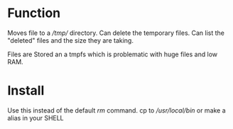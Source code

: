 # Function
Moves file to a */tmp/* directory.
Can delete the temporary files.
Can list the "deleted" files and the size they are taking.

Files are Stored an a tmpfs which is problematic with huge files and low RAM.

# Install
Use this instead of the default *rm* command.
cp to */usr/local/bin* or make a alias in your SHELL
